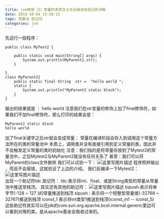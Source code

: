 ```yaml
---
title: jvm原理（2）常量的本质含义与反编译及助记符详解
date: 2018-10-04 15:38:15
tags: 常量池 助记词
categories: jvm
---
```


先运行一段程序：

```
public class MyTest2 {

    public static void main(String[] args) {
        System.out.println(MyParent2.str);
    }

}
class MyParent2{
    public static final String  str =  "hello world ";
    static {
        System.out.println("MyParent2 static block");
    }
}
```
输出的结果就是 ： hello world
注意我们在str变量的修饰上加了final修饰符，如果我们不加final修饰符，那么打印的结果会是：

```
MyParent2 static block
hello world
```
加了final关键字之后str就会变成常量：
常量在编译阶段会存入到调用这个常量方法所在的类的常量池中
本质上，调用类并没有直接引用到定义常量的类，因此并不会触发定义常量的类的初始化
注意：我们指的是将常量存放到了Mytest2的常量池中，之后Mytest2与MyParent2就没有任何关系了
甚至：我们可以将MyParent的class文件删除
我们可以试验一下：
![这里写图片描述](20180225165758669.png)
程序照样输出 ，而且不会报错，这就验证了上边的介绍。
我们反编译一下Mytest2：
![这里写图片描述](20180225171208887.png)  
出现一个助记符ldc
助记符：
ldc:表示将int、float、或是String类型的常量从常量池中推送至栈顶。
其实还有其他的助记符：
![这里写图片描述](20180225171559932.png)
bipush:表示将单字节(-128 ~ 127 )的常量推送到栈顶
sipush : 表示将一个短整型常量值(-32768 ~ 32767)推送到栈顶
iconst_1 表示将int类型1推送到栈顶(iconst_m1 -- iconst_5)
这些助记符其实可以在jdk的com.sun.org.apache.bcel.internal.generic里边可以看到对用的类，是从apache基金会吸收过来的。
